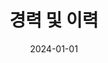---
title: 경력 및 이력
summary: 전북대학교 인숙영의 전문 경험, 교육 과정, 그리고 경력 개발 여정을 소개합니다.
type: landing
date: 2024-01-01
image:
  filename: 'uploads/aldi-sigun-K-sdQ12jZeY-unsplash (1).jpg'
  caption: '경력 및 이력'
searchable: true

sections:
  - block: hero
    content:
      title: "경력 및 이력"
      text: |
        <div class="justify-text">
        전북대학교 컴퓨터인공지능학부 인숙영의 학업 여정, 전문 경험, 그리고 미래 목표를 소개합니다.
        </div>
    design:
      background:
        gradient_start: '#7c4dff'
        gradient_end: '#651fff'
        text_color_light: true
      spacing:
        padding: ['60px', '0', '60px', '0']

  - block: experience
    content:
      title: "학력"
      items:
        - title: "컴퓨터인공지능학부 학사과정"
          company: "전북대학교"
          company_url: "https://www.jbnu.ac.kr"
          location: "전주, 전북특별자치도"
          date_start: "2023-03-01"
          date_end: ""
          description: |
            * 인공지능에 중점을 둔 컴퓨터공학 학위 과정 중
            * 실무 프로그래밍 기술을 개발하며 우수한 학업 성과 유지
            * 다양한 컴퓨터공학 프로젝트 및 교과과정에 적극 참여
    design:
      columns: '1'
      view: card
      background:
        color: 'white'

  - block: experience
    content:
      title: "업무 경험 및 활동"
      items:
        - title: "SW 멘토링 프로그램 - 멘티"
          company: "전북대학교"
          company_url: "https://www.jbnu.ac.kr"
          location: "전주, 전북특별자치도"
          date_start: "2024-09-01"
          date_end: "2024-12-31"
          description: |
            * 실무 기술 역량 강화를 위한 체계적인 멘토링 프로그램 참여
            * 선배 멘토와 긴밀히 협력하여 실제 프로그래밍 능력 개발
            * 업계 모범 사례 및 전문성 개발 전략에 대한 통찰력 습득
            * React 및 TypeScript를 포함한 프론트엔드 개발 기술에 집중
        - title: "Koala 알고리즘 동아리 - 활동 회원"
          company: "전북대학교"
          company_url: "https://www.jbnu.ac.kr"
          location: "전주, 전북특별자치도"
          date_start: "2024-03-01"
          date_end: "2024-06-30"
          description: |
            * 정기적인 알고리즘 문제 해결 세션 및 경진대회 참여
            * 논리적 사고 및 분석적 문제 해결 능력 개발
            * 복잡한 알고리즘 문제에 대한 동료들과의 협업
            * 자료구조 및 알고리즘 최적화 기법에 대한 이해 향상
    design:
      columns: '1'
      view: card
      background:
        color: '#f8f9ff'

  - block: features
    content:
      title: "기술 역량 개발"
      items:
        - name: "프론트엔드 개발"
          description: |
            **React & TypeScript**: 현대적이고 타입 안전한 사용자 인터페이스 구축<br>
            **반응형 디자인**: 모바일 우선, 접근 가능한 웹 애플리케이션 제작<br>
            **상태 관리**: 복잡한 애플리케이션에서 효율적인 데이터 흐름 구현
          icon: code
          icon_pack: fas
        - name: "백엔드 및 데이터베이스"
          description: |
            **데이터베이스 설계**: 관계형 데이터베이스 모델링 및 정규화<br>
            **SQL**: 쿼리 최적화 및 데이터베이스 관리<br>
            **시스템 아키텍처**: 풀스택 애플리케이션 설계 이해
          icon: database
          icon_pack: fas
        - name: "개발 도구 및 실무"
          description: |
            **버전 관리**: 협업 개발을 위한 Git 및 GitHub<br>
            **CI/CD**: 자동화된 테스트 및 배포 파이프라인<br>
            **코드 품질**: 유지보수 가능한 코드를 위한 모범 사례 준수
          icon: tools
          icon_pack: fas
    design:
      columns: '3'
      view: card
      background:
        color: 'white'

  - block: features
    content:
      title: "주요 이수 교과목"
      items:
        - name: "데이터베이스 시스템"
          description: "고급 데이터베이스 설계 및 구현"
          icon: database
          icon_pack: fas
        - name: "운영체제"
          description: "시스템 레벨 프로그래밍 및 자원 관리"
          icon: server
          icon_pack: fas
        - name: "자료구조 및 알고리즘"
          description: "계산 효율성에 대한 포괄적 학습"
          icon: project-diagram
          icon_pack: fas
        - name: "소프트웨어 공학"
          description: "프로젝트 관리 및 개발 방법론"
          icon: cogs
          icon_pack: fas
    design:
      columns: '4'
      view: compact
      background:
        color: '#f8f9ff'

  - block: markdown
    content:
      title: "미래 목표"
      text: |
        <div class="row">
          <div class="col-md-6">
            <div class="card h-100 border-0 shadow-sm">
              <div class="card-body">
                <h4 class="card-title text-primary">
                  <i class="fas fa-bullseye me-2"></i>단기 목표 (2024-2025)
                </h4>
                <ul class="list-unstyled">
                  <li class="mb-2"><i class="fas fa-check text-success me-2"></i>우수한 성적으로 학사 학위 완료</li>
                  <li class="mb-2"><i class="fas fa-check text-success me-2"></i>현대 프론트엔드 프레임워크 전문성 개발</li>
                  <li class="mb-2"><i class="fas fa-check text-success me-2"></i>오픈소스 프로젝트 기여</li>
                  <li class="mb-2"><i class="fas fa-check text-success me-2"></i>소프트웨어 개발 분야 인턴십 경험 획득</li>
                </ul>
              </div>
            </div>
          </div>
          <div class="col-md-6">
            <div class="card h-100 border-0 shadow-sm">
              <div class="card-body">
                <h4 class="card-title text-primary">
                  <i class="fas fa-rocket me-2"></i>장기 비전 (2025+)
                </h4>
                <ul class="list-unstyled">
                  <li class="mb-2"><i class="fas fa-star text-warning me-2"></i>풀스택 개발자로서의 경력 구축</li>
                  <li class="mb-2"><i class="fas fa-star text-warning me-2"></i>사용자 경험 및 인터페이스 디자인 전문화</li>
                  <li class="mb-2"><i class="fas fa-star text-warning me-2"></i>혁신적인 프로젝트에서 개발팀 리드</li>
                  <li class="mb-2"><i class="fas fa-star text-warning me-2"></i>멘토링 및 지식 공유를 통한 기술 커뮤니티 기여</li>
                </ul>
              </div>
            </div>
          </div>
        </div>
    design:
      background:
        color: 'white'
      spacing:
        padding: ['40px', '0', '40px', '0']
---